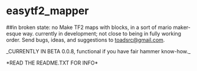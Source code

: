 # easytf2_mapper
##in broken state: no
Make TF2 maps with blocks, in a sort of mario maker-esque way. currently in development; not close to being in fully working order. Send bugs, ideas, and suggestions to toadsrc@gmail.com.
<p>
_CURRENTLY IN BETA 0.0.8, functional if you have fair hammer know-how._
<p>
*READ THE README.TXT FOR INFO*

